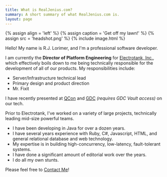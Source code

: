 ```yaml
---
title: What is RealJenius.com?
summary: A short summary of what RealJenius.com is.
layout: page
---
```


{% assign align = 'left' %}
{% assign caption = 'Get off my lawn!' %}
{% assign src = 'headshot.png' %}
{% include image.html %}

Hello! My name is R.J. Lorimer, and I'm a professional software developer.

I am currently the **Director of Platform Engineering** for [Electrotank, Inc.](http://www.electrotank.com), which effectively boils down to me being technically responsible for the development of all of our products. My responsibilities include:

* Server/Infrastructure technical lead
* Primary design and product direction
* Mr. Fixit

I have recently presented at [QCon](http://qconnewyork.com/) and [GDC](http://www.gdcvault.com/play/1016590/Lag-Sucks-Making-Online-Gaming) *(requires GDC Vault access)* on our tech.

Prior to Electrotank, I've worked on a variety of large projects, technically leading mid-size powerful teams.

* I have been developing in Java for over a dozen years.
* I have several years experience with Ruby, C#, Javascript, HTML, and general relational database and web technology.
* My expertise is in building high-concurrency, low-latency, fault-tolerant systems.
* I have done a significant amount of editorial work over the years.
* I do all my own stunts.

Please feel free to [Contact Me](/contact.html)!